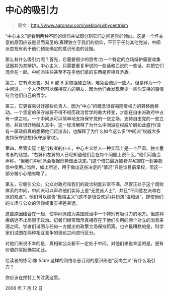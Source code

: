 # 中心的吸引力

> 原文：<http://www.aaronsw.com/weblog/whycentrism>

“中心主义”是看到两种不同的信仰并试图分割它们之间差异的倾向。这是一个坏主意的原因应该是显而易见的:真理独立于我们的信仰，不亚于任何其他党派，中间派忽视有利于他们预先确定的意识形态的证据。

那么有什么吸引力呢？首先，它需要很少的思考:为一个特定的立场辩护需要收集证据并为其辩护。中心主义，只需要重复甲说的一些话和乙说的一些话，并把它们混合在一起。中间派往往甚至不在乎他们拿的东西是否相互矛盾。

第二，它有点无害。对 A 或 B 采取强硬立场，难免会疏远一些人。但是作为一个中间派，一个人仍然可以保持双方的朋友，因为他们会发现至少一些你支持的事情符合他们自己的哲学。

第三，它更容易讨好那些负责人，因为“中心”的概念很容易随着权力的转移而移动。一个坚定的保守派将不得不经历政治哲学的重大转变，才能在自由派政府中占有一席之地。一个中间派可以简单地支持保守党的一些立场，支持自由党的一些立场，并且很好地融入其中。这一标准解释了为什么中间派在权威阶层如此盛行(没有一届政府真的想把他们赶出去)，也解释了为什么如今这么多“中间派”权威大多支持保守思想(保守派掌权)。

第四，尽管实际上是当权者的仆人，中心主义给人一种实际上是一个严肃、独立思考者的错觉。“右翼和左翼的人已经知道他们会在每个问题上说什么，”他们可能会声称，“但我们中间派会根据形势做出决定。”(这个借口最近被*新共和国*在一封筹款信中使用。)当然，如上所述，用于做出这些决定的“情况”只是谁目前掌权，但这一部分被小心地省略了。

第五，它吸引公众。公众对政府和我们的政治制度非常不满。尽管正处于这个腐败体系的中间，中间派可以声称他们实际上是“无党派人士”，并且“不同意左派和右派的观点”。他们可以谴责“极端主义”(这不是很受欢迎)并扮演“温和派”，即使他们的立场与公众的信仰或事实相差甚远。

这些原因结合在一起，使中间派成为美国政治中一个特别有吸引力的地方。但这种疾病远不止局限于政治。记者们经常暗示真相存在于他们引用的两个对立的消息来源之间。学者们试图与任何一方提出的政策立场保持距离。也许最糟糕的是，科学家们试图在两种相互竞争的理论之间进行区分。

对他们来说不幸的是，真相和公众都不一定处于中间。对他们来说幸运的是，更有价值的奖励确实如此。

给读者的练习:像 *Slate* 这样的网络杂志订阅的意识形态“反向主义”有什么吸引力？

你应该在推特上关注我这里。

2006 年 7 月 12 日